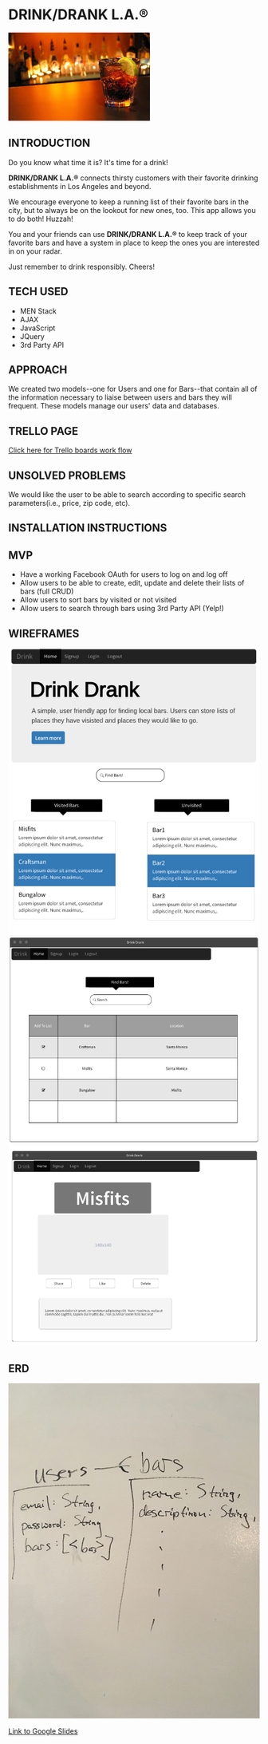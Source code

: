 # DRINK/DRANK L.A.®

![wireframe](./assets/images/drink.jpeg)

## INTRODUCTION

Do you know what time it is? It's time for a drink!

**DRINK/DRANK L.A.®** connects thirsty customers with their favorite drinking establishments in Los Angeles and beyond.

We encourage everyone to keep a running list of their favorite bars in the city, but to always be on the lookout for new ones, too. This app allows you to do both! Huzzah!

You and your friends can use **DRINK/DRANK L.A.®** to keep track of your favorite bars and have a system in place to keep the ones you are interested in on your radar.

Just remember to drink responsibly. Cheers!

## TECH USED

* MEN Stack
* AJAX
* JavaScript
* JQuery
* 3rd Party API


## APPROACH

We created two models--one for Users and one for Bars--that contain all of the information necessary to liaise between users and bars they will frequent. These models manage our users' data and databases.


## TRELLO PAGE

[Click here for Trello boards work flow](https://trello.com/b/4enMQKYM/project-3)

## UNSOLVED PROBLEMS

We would like the user to be able to search according to specific search parameters(i.e., price, zip code, etc).

## INSTALLATION INSTRUCTIONS



## MVP

* Have a working Facebook OAuth for users to log on and log off
* Allow users to be able to create, edit, update and delete their lists of bars (full CRUD)
* Allow users to sort bars by visited or not visited
* Allow users to search through bars using 3rd Party API (Yelp!)



## WIREFRAMES
![wireframe1](./assets/images/splash.png)
![wireframe2](./assets/images/search.png)
![wireframe3](./assets/images/info.png)

## ERD
![ERD](./assets/images/ERD.jpg)


[Link to Google Slides](https://docs.google.com/presentation/d/1uxT85MbGpy_QfKzctI9AatGsZRO34L84ZMVZXQwaQFs/edit?usp=sharing)